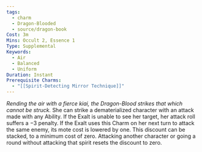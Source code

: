 ```yaml
---
tags:
  - charm
  - Dragon-Blooded
  - source/dragon-book
Cost: 3m
Mins: Occult 2, Essence 1
Type: Supplemental
Keywords:
  - Air
  - Balanced
  - Uniform
Duration: Instant
Prerequisite Charms:
  - "[[Spirit-Detecting Mirror Technique]]"
---
```

*Rending the air with a fierce kiai, the Dragon-Blood strikes that which cannot be struck.*
She can strike a dematerialized character with an attack made with any Ability. If the Exalt is unable to see her target, her attack roll suffers a −3 penalty. If the Exalt uses this Charm on her next turn to attack the same enemy, its mote cost is lowered by one. This discount can be stacked, to a minimum cost of zero. Attacking another character or going a round without attacking that spirit resets the discount to zero.